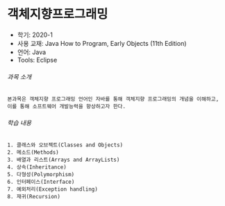 # 객체지향프로그래밍
* 학기: 2020-1
* 사용 교재: Java How to Program, Early Objects (11th Edition)
* 언어: Java
* Tools: Eclipse

###### 과목 소개
```
본과목은 객체지향 프로그래밍 언어인 자바를 통해 객체지향 프로그래밍의 개념을 이해하고,
이를 통해 소프트웨어 개발능력을 향상하고자 한다.
```

###### 학습 내용
```
1. 클래스와 오브젝트(Classes and Objects)
2. 메소드(Methods)
3. 배열과 리스트(Arrays and ArrayLists)
4. 상속(Inheritance)
5. 다형성(Polymorphism)
6. 인터페이스(Interface)
7. 예외처리(Exception handling)
8. 재귀(Recursion)
```
